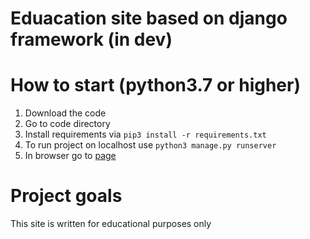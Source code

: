 # Eduacation site based on django framework (in dev)

# How to start (python3.7 or higher)

1. Download the code
2. Go to code directory
3. Install requirements via `pip3 install -r requirements.txt`
4. To run project on localhost use `python3 manage.py runserver`
5. In browser go to [page](http//:127.0.0.1:8000)

# Project goals
This site is written for educational purposes only